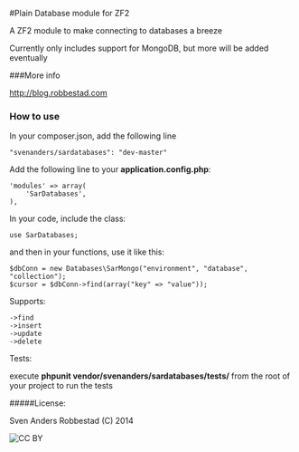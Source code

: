 #Plain Database module for ZF2

A ZF2 module to make connecting to databases a breeze

Currently only includes support for MongoDB, but more will be added eventually

###More info

http://blog.robbestad.com

### How to use

In your composer.json, add the following line

    "svenanders/sardatabases": "dev-master"

Add the following line to your **application.config.php**:

    'modules' => array(
        'SarDatabases',
    ),
  
In your code, include the class:

    use SarDatabases;

and then in your functions, use it like this:

    $dbConn = new Databases\SarMongo("environment", "database", "collection");
    $cursor = $dbConn->find(array("key" => "value"));

Supports:

    ->find
    ->insert
    ->update
    ->delete

Tests: 

execute **phpunit vendor/svenanders/sardatabases/tests/** from the root of your project to run the tests

#####License:

Sven Anders Robbestad (C) 2014

<img src="http://i.creativecommons.org/l/by/3.0/88x31.png" alt="CC BY">

